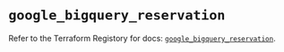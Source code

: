 # `google_bigquery_reservation`

Refer to the Terraform Registory for docs: [`google_bigquery_reservation`](https://registry.terraform.io/providers/hashicorp/google/5.4.0/docs/resources/bigquery_reservation).

